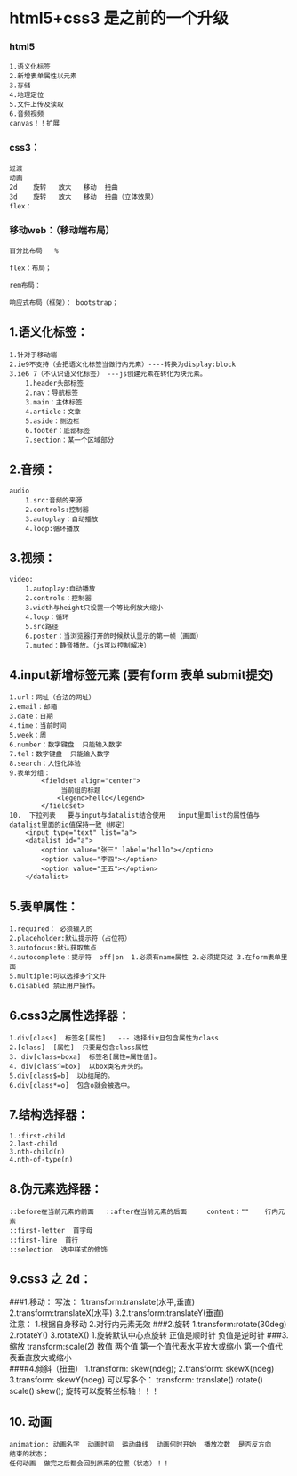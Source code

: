 # html5+css3  是之前的一个升级
### html5
    1.语义化标签 
    2.新增表单属性以元素
    3.存储  
    4.地理定位  
    5.文件上传及读取
    6.音频视频
    canvas！！扩展
### css3：
    过渡
    动画
    2d    旋转   放大   移动  扭曲
    3d    旋转   放大   移动  扭曲（立体效果）
    flex：
### 移动web：（移动端布局）
    百分比布局   %

    flex：布局；

    rem布局：

    响应式布局（框架）： bootstrap；

## 1.语义化标签：  
    1.针对于移动端  
    2.ie9不支持（会把语义化标签当做行内元素）----转换为display:block  
    3.ie6 7（不认识语义化标签） ---js创建元素在转化为块元素。
        1.header头部标签
        2.nav：导航标签
        3.main：主体标签
        4.article：文章
        5.aside：侧边栏
        6.footer：底部标签
        7.section：某一个区域部分
## 2.音频：
    audio   
        1.src:音频的来源
        2.controls:控制器  
        3.autoplay：自动播放 
        4.loop:循环播放
## 3.视频：
    video: 
        1.autoplay:自动播放 
        2.controls：控制器 
        3.width与height只设置一个等比例放大缩小
        4.loop：循环  
        5.src路径  
        6.poster：当浏览器打开的时候默认显示的第一帧（画面）
        7.muted：静音播放。（js可以控制解决）
## 4.input新增标签元素   (要有form 表单  submit提交)
    1.url：网址（合法的网址）
    2.email：邮箱
    3.date：日期
    4.time：当前时间
    5.week：周
    6.number：数字键盘  只能输入数字
    7.tel：数字键盘  只能输入数字
    8.search：人性化体验
    9.表单分组：
            <fieldset align="center">
                 当前组的标题
                <legend>hello</legend>
            </fieldset>
    10.  下拉列表   要与input与datalist结合使用   input里面list的属性值与datalist里面的id值保持一致（绑定）
        <input type="text" list="a">
        <datalist id="a">
            <option value="张三" label="hello"></option>
            <option value="李四"></option>
            <option value="王五"></option>
        </datalist>
## 5.表单属性：
    1.required： 必须输入的
    2.placeholder:默认提示符（占位符）
    3.autofocus:默认获取焦点
    4.autocomplete：提示符  off|on  1.必须有name属性 2.必须提交过 3.在form表单里面
    5.multiple:可以选择多个文件  
    6.disabled 禁止用户操作。
## 6.css3之属性选择器：
    1.div[class]  标签名[属性]   --- 选择div且包含属性为class
    2.[class]  [属性]  只要是包含class属性
    3. div[class=boxa]  标签名[属性=属性值]。
    4. div[class^=box]  以box类名开头的。
    5.div[class$=b]  以b结尾的。
    6.div[class*=o]  包含o就会被选中。
## 7.结构选择器：
    1.:first-child
    2.last-child
    3.nth-child(n)
    4.nth-of-type(n)
## 8.伪元素选择器：
    ::before在当前元素的前面   ::after在当前元素的后面     content：""    行内元素
    ::first-letter  首字母
    ::first-line  首行
    ::selection  选中样式的修饰
## 9.css3 之 2d：
###1.移动：
      写法：
         1.transform:translate(水平,垂直)   2.transform:translateX(水平)  3.2.transform:translateY(垂直)  
        注意： 1.根据自身移动  2.对行内元素无效 
###2.旋转
       1.transform:rotate(30deg)   2.rotateY()   3.rotateX()
        1.旋转默认中心点旋转   正值是顺时针   负值是逆时针
###3.缩放
        transform:scale(2)  数值 
            两个值  第一个值代表水平放大或缩小  第一个值代表垂直放大或缩小   
####4.倾斜（扭曲）
        1.transform: skew(ndeg);  2.transform: skewX(ndeg)  3.transform: skewY(ndeg)
    可以写多个：
        transform: translate() rotate() scale() skew();
        旋转可以旋转坐标轴！！！
## 10. 动画
    animation: 动画名字  动画时间  运动曲线  动画何时开始  播放次数  是否反方向   结束的状态；
    任何动画  做完之后都会回到原来的位置（状态）！！